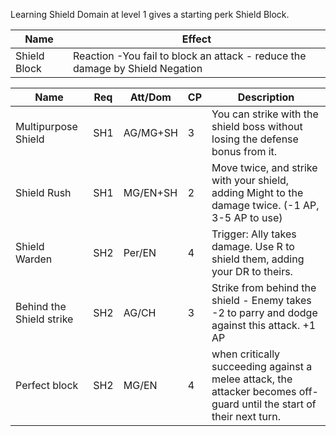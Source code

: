 Learning Shield Domain at level 1 gives a starting perk Shield Block.

| **Name**     | **Effect**                                                                   |
| ------------ | ---------------------------------------------------------------------------- |
| Shield Block | Reaction -You fail to block an attack - reduce the damage by Shield Negation |

| **Name**                 | **Req** | Att/Dom  | **CP** | **Description**                                                                                                       |
| ------------------------ | ------- | -------- | ------ | --------------------------------------------------------------------------------------------------------------------- |
| Multipurpose Shield      | SH1     | AG/MG+SH | 3      | You can strike with the shield boss without losing the defense bonus from it.                                         |
| Shield Rush              | SH1     | MG/EN+SH | 2      | Move twice, and strike with your shield, adding Might to the damage twice. (-1 AP, 3-5 AP to use)                     |
| Shield Warden            | SH2     | Per/EN   | 4      | Trigger: Ally takes damage. Use R to shield them, adding your DR to theirs.                                           |
| Behind the Shield strike | SH2     | AG/CH    | 3      | Strike from behind the shield - Enemy takes -2 to parry and dodge against this attack. +1 AP                          |
| Perfect block            | SH2     | MG/EN    | 4      | when critically succeeding against a melee attack, the attacker becomes off-guard until the start of their next turn. |

